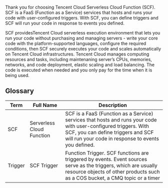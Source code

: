 Thank you for choosing Tencent Cloud Serverless Cloud Function (SCF).   
SCF is a FaaS (Function as a Service) services that hosts and runs your code with user-configured triggers. With SCF, you can define triggers and SCF will run your code in response to events you defined. 

SCF providesTencent Cloud serverless execution environment that lets you run your code without purchasing and managing servers - write your core code with the platform-supported languages, configure the required conditions, then SCF securely executes your code and scales automatically on Tencent Cloud infrastructures. Tencent Cloud manages computing resources and tasks, including maintenaning server’s CPUs, memories, networks, and code deployment, elastic scaling and load balancing. The code is executed when needed and you only pay for the time when it is being used.

## Glossary

| Term | Full Name | Description |
|---------|---------|---------|
| SCF | Serverless Cloud Function | SCF is a FaaS (Function as a Service) services that hosts and runs your code with user-configured triggers. With SCF, you can define triggers and SCF will run your code in response to events you defined.  |
| Trigger | SCF Trigger | Function Trigger. SCF functions are triggered by events. Event sources serve as the triggers, which are usually resource objects of other products such as a COS bucket, a CMQ topic or a timer |

